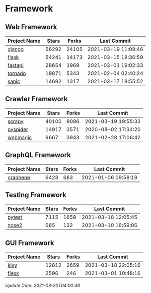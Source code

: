 # Framework

## Web Framework
| Project Name | Stars | Forks | Last Commit |
| ------------ | ----- | ----- | ----------- |
| [django](https://github.com/django/django) | 56292 | 24105 | 2021-03-19 11:08:46 |
| [flask](https://github.com/pallets/flask) | 54241 | 14173 | 2021-03-15 18:36:59 |
| [fastapi](https://github.com/tiangolo/fastapi) | 28654 | 1969 | 2021-03-01 19:02:33 |
| [tornado](https://github.com/tornadoweb/tornado) | 19871 | 5343 | 2021-02-04 02:40:24 |
| [sanic](https://github.com/sanic-org/sanic) | 14692 | 1317 | 2021-03-17 18:55:52 |

## Crawler Framework
| Project Name | Stars | Forks | Last Commit |
| ------------ | ----- | ----- | ----------- |
| [scrapy](https://github.com/scrapy/scrapy) | 40100 | 9086 | 2021-03-19 19:55:33 |
| [pyspider](https://github.com/binux/pyspider) | 14917 | 3571 | 2020-08-02 17:34:20 |
| [webmagic](https://github.com/code4craft/webmagic) | 9667 | 3943 | 2021-02-28 17:06:42 |

## GraphQL Framework
| Project Name | Stars | Forks | Last Commit |
| ------------ | ----- | ----- | ----------- |
| [graphene](https://github.com/graphql-python/graphene) | 6428 | 683 | 2021-01-06 09:58:19 |

## Testing Framework
| Project Name | Stars | Forks | Last Commit |
| ------------ | ----- | ----- | ----------- |
| [pytest](https://github.com/pytest-dev/pytest) | 7115 | 1659 | 2021-03-18 12:05:45 |
| [nose2](https://github.com/nose-devs/nose2) | 665 | 132 | 2021-03-10 16:59:06 |

## GUI Framework
| Project Name | Stars | Forks | Last Commit |
| ------------ | ----- | ----- | ----------- |
| [kivy](https://github.com/kivy/kivy) | 12812 | 2659 | 2021-03-18 22:05:16 |
| [flexx](https://github.com/flexxui/flexx) | 2596 | 246 | 2021-03-01 10:48:16 |

*Update Date: 2021-03-20T04:00:48*